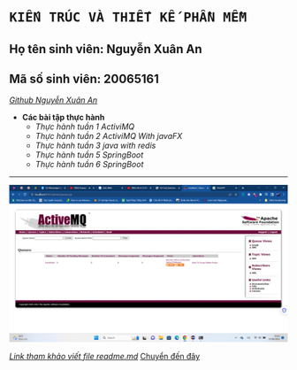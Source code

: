 # `KIẾN TRÚC VÀ THIẾT KẾ PHẦN MỀM`
## Họ tên sinh viên: Nguyễn Xuân An
## Mã số sinh viên: 20065161
*[Github Nguyễn Xuân An](https://github.com/NguyenXuanAn5161)*
- **Các bài tập thực hành**
  - *Thực hành tuần 1 ActiviMQ*
  - *Thực hành tuần 2 ActiviMQ With javaFX*
  - *Thực hành tuần 3 java with redis*
  - *Thực hành tuần 5 SpringBoot*
  - *Thực hành tuần 6 SpringBoot*
***
![Ảnh 1 phần của minh chứng](results/minhchungActiveMQ.png)

*[Link tham khảo viết file readme.md](https://github.com/hocchudong/thuctap032016/blob/master/README.md#taobang)*
[Chuyển đến đây](#kiến-trúc-và-thiết-kế-phần-mềm)

